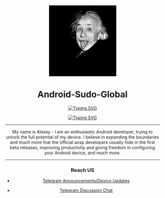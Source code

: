 <div id="header" align="center">
  
![android-sudo](https://raw.githubusercontent.com/android-sudo/.github.io/main/profile/sudo.png)

Android-Sudo-Global
===========

</div>
<div id="header" align="center">

[![Typing SVG](https://readme-typing-svg.herokuapp.com?font=Fira+Code&pause=1000&color=0CC9FF&multiline=true&random=true&width=435&lines=!+Hi+there+android+sudo+global%F0%9F%91%8B)](https://git.io/typing-svg)

<!--## Hi there 👋 -->
<div id="header" align="center">
  
[![Typing SVG](https://readme-typing-svg.herokuapp.com?color=%2336BCF7&lines=Computer+science+student)](https://git.io/typing-svg)

</div>

---

My name is Alexey - I am an enthusiastic Android developer, trying to unlock the full potential of my device. I believe in expanding the boundaries and much more that the official aosp developers usually hide in the first beta releases, improving productivity and giving freedom in configuring your Android device, and much more.

---

</div>

 <!--[![Typing SVG](https://readme-typing-svg.herokuapp.com?font=Fira+Code&pause=1000&color=0CC9FF&multiline=true&random=true&width=435&lines=%23%23+Supported+Devices+%F0%9F%93%B1)](https://git.io/typing-svg)

 I currently support the following devices:

1. **Lancelot / Xiaomi Redmi 9**
2. **Series MTK**
3. **MT67XX**

---

[![Typing SVG](https://readme-typing-svg.herokuapp.com?font=Fira+Code&pause=1000&color=0CC9FF&multiline=true&random=true&width=435&lines=%23%23+Get+Started+%F0%9F%9A%80)](https://git.io/typing-svg)

1. **Find your device's folder** in this repository.
2. **Explore** the available kernels, ROMs, guides, and resources.
3. **Follow** our detailed instructions for flashing.
4. **Join our community** on Telegram for support and discussions: [https://t.me/andexzuxiaomi](https://t.me/andexzuxiaomi)

---

[![Typing SVG](https://readme-typing-svg.herokuapp.com?font=Fira+Code&pause=1000&color=0CC9FF&multiline=true&random=true&width=435&lines=Contributing+%F0%9F%A4%9D)](https://git.io/typing-svg)

* **Telegram:** [https://t.me/andexzuxiaomi](https://t.me/andexzuxiaomi) 

---

[![Typing SVG](https://readme-typing-svg.herokuapp.com?font=Fira+Code&pause=1000&color=0CC9FF&multiline=true&random=true&width=435&lines=%23%23+Credits+%F0%9F%99%8F)](https://git.io/typing-svg)

Special thanks to the open-source community and all the talented developers whose contributions make this project possible.

---

[![Typing SVG](https://readme-typing-svg.herokuapp.com?font=Fira+Code&size=14&pause=1000&color=FFFFFF&center=true&vCenter=true&multiline=true&repeat=false&random=false&width=655&height=100&lines=**Elevate+your+Android+experience+with+Android+Sudo.**;**+%23++%25++%40++%3D++%3F+%3E++%3C++!++%2B++**+;**%23+Android+Sudo+%23Android+Global**+)](https://git.io/typing-svg) -->




<!--
**android-sudo/android-sudo** is a ✨ _special_ ✨ repository because its `README.md` (this file) appears on your GitHub profile.

Here are some ideas to get you started: -->

<!--- 🔭 I’m currently working on ...
- 🌱 I’m currently learning ...
- 👯 I’m looking to collaborate on ...
- 🤔 I’m looking for help with ...
- 💬 Ask me about ...
- 📫 How to reach me: ...
- 😄 Pronouns: ...
- ⚡ Fun fact: ... -->
<div id="header" align="center">
  
### Reach US
 - [Telegram Announcements/Device Updates](https://https://t.me/andexzuxiaomi)
  
 - [   Telegram Discussion Chat](https://https://t.me/andexzuxiaomichat)

</div>
